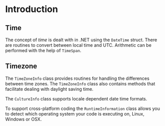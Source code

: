 # Introduction

## Time

The concept of _time_ is dealt with in .NET using the `DateTime` struct. There are routines to convert between local time and UTC. Arithmetic can be performed with the help of `TimeSpan`.

## Timezone

The `TimeZoneInfo` class provides routines for handling the differences between time zones. The `TimeZoneInfo` class also contains methods that facilitate dealing with daylight saving time.

The `CultureInfo` class supports locale dependent date time formats.

To support cross-platform coding the `RuntimeInformation` class allows you to detect which operating system your code is executing on, Linux, Windows or OSX.
